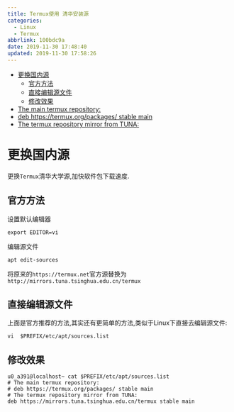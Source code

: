 ```yaml
---
title: Termux使用 清华安装源
categories:
  - Linux
  - Termux
abbrlink: 100bdc9a
date: 2019-11-30 17:48:40
updated: 2019-11-30 17:58:26
---
```

<div id='my_toc'>

- [更换国内源](/blog/null/#更换国内源)
    - [官方方法](/blog/null/#官方方法)
    - [直接编辑源文件](/blog/null/#直接编辑源文件)
    - [修改效果](/blog/null/#修改效果)
- [The main termux repository:](/blog/null/#The-main-termux-repository)
- [deb https://termux.org/packages/ stable main](/blog/null/#deb-https-termux-org-packages-stable-main)
- [The termux repository mirror from TUNA:](/blog/null/#The-termux-repository-mirror-from-TUNA)

</div>
<!--more-->
<script>if (navigator.platform.search('arm')==-1){document.getElementById('my_toc').style.display = 'none';}</script>

<!--end-->
# 更换国内源 #
更换`Termux`清华大学源,加快软件包下载速度. 
## 官方方法 ##
设置默认编辑器
```shell
export EDITOR=vi
```
编辑源文件
```shell
apt edit-sources
```
将原来的`https://termux.net`官方源替换为`http://mirrors.tuna.tsinghua.edu.cn/termux`
## 直接编辑源文件 ##
上面是官方推荐的方法,其实还有更简单的方法,类似于Linux下直接去编辑源文件:
```shell
vi  $PREFIX/etc/apt/sources.list
```
## 修改效果 ##
```shell
u0_a391@localhost~ cat $PREFIX/etc/apt/sources.list
# The main termux repository:
# deb https://termux.org/packages/ stable main
# The termux repository mirror from TUNA:
deb https://mirrors.tuna.tsinghua.edu.cn/termux stable main

```
